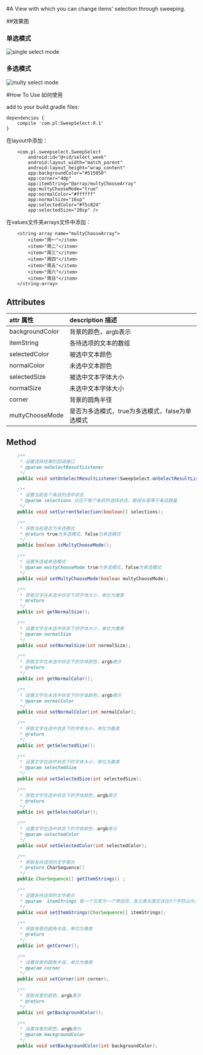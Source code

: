 #A View with which you can change items' selection through sweeping.

##效果图
### 单选模式
![single select mode](https://raw.githubusercontent.com/l465659833/SweepSelect/master/art/single_select.gif)

### 多选模式
![multy select mode](https://raw.githubusercontent.com/l465659833/SweepSelect/master/art/multi_select.gif)


#How To Use 如何使用

add to your build.gradle files:

```
dependencies {
    compile 'com.pl:SweepSelect:0.1'
}
```

在layout中添加：
```
    <com.pl.sweepselect.SweepSelect
        android:id="@+id/select_week"
        android:layout_width="match_parent"
        android:layout_height="wrap_content"
        app:backgroundColor="#515050"
        app:corner="4dp"
        app:itemString="@array/multyChooseArray"
        app:multyChooseMode="true"
        app:normalColor="#ffffff"
        app:normalSize="16sp"
        app:selectedColor="#f5c824"
        app:selectedSize="20sp" />
```

在values文件夹arrays文件中添加：

```
    <string-array name="multyChooseArray">
        <item>"周一"</item>
        <item>"周二"</item>
        <item>"周三"</item>
        <item>"周四"</item>
        <item>"周五"</item>
        <item>"周六"</item>
        <item>"周日"</item>
    </string-array>
```

## Attributes

| attr 属性          | description 描述 |
|:---				 |:---|
| backgroundColor  	     | 背景的颜色，argb表示 |
| itemString  	     | 各待选项的文本的数组 |
| selectedColor	 	 | 被选中文本颜色 |
| normalColor 		 | 未选中文本颜色 |
| selectedSize 			 |  被选中文本字体大小 |
| normalSize 	 |  未选中文本字体大小 |
| corner 	 | 背景的圆角半径 |
| multyChooseMode | 是否为多选模式，true为多选模式，false为单选模式 |

## Method
```java
    /**
     * 设置选择结果的回调接口
     * @param onSelectResultListener
     */
    public void setOnSelectResultListener(SweepSelect.onSelectResultListener onSelectResultListener);

    /**
     * 设置当前各个条目的选中状态
     * @param selections 对应于每个条目的选择状态，数组长度等于条目数量
     */
    public void setCurrentSelection(boolean[] selections);

    /**
     * 获取当前是否为多选模式
     * @return true为多选模式，false为单选模式
     */
    public boolean isMultyChooseMode();

    /**
     * 设置多选或单选模式
     * @param multyChooseMode true为多选模式，false为单选模式
     */
    public void setMultyChooseMode(boolean multyChooseMode);

    /**
     * 获取文字在未选中状态下的字体大小，单位为像素
     * @return
     */
    public int getNormalSize();

    /**
     * 设置文字在未选中状态下的字体大小，单位为像素
     * @param normalSize
     */
    public void setNormalSize(int normalSize);

    /**
     * 获取文字在未选中状态下的字体颜色，argb表示
     * @return
     */
    public int getNormalColor();

    /**
     * 设置文字在未选中状态下的字体颜色，argb表示
     * @param normalColor
     */
    public void setNormalColor(int normalColor);

    /**
     * 获取文字在选中状态下的字体大小，单位为像素
     * @return
     */
    public int getSelectedSize();

    /**
     * 设置文字在选中状态下的字体大小，单位为像素
     * @param selectedSize
     */
    public void setSelectedSize(int selectedSize);

    /**
     * 获取文字在选中状态下的字体颜色，argb表示
     * @return
     */
    public int getSelectedColor();

    /**
     * 设置文字在选中状态下的字体颜色，argb表示
     * @param selectedColor
     */
    public void setSelectedColor(int selectedColor);

    /**
     * 获取各待选项的文字表示
     * @return CharSequence[]
     */
    public CharSequence[] getItemStrings() ;

    /**
     * 设置各待选项的文字表示
     * @param  itemStrings 每一个元素为一个带选项，各元素长度应该在3个字符以内，否则不好看
     */
    public void setItemStrings(CharSequence[] itemStrings);

    /**
     * 获取背景的圆角半径，单位为像素
     * @return
     */
    public int getCorner();

    /**
     * 设置背景的圆角半径，单位为像素
     * @param corner
     */
    public void setCorner(int corner);

    /**
     * 获取背景的颜色，argb表示
     * @return
     */
    public int getBackgroundColor();

    /**
     * 设置背景的颜色，argb表示
     * @param backgroundColor
     */
    public void setBackgroundColor(int backgroundColor);
```